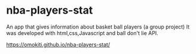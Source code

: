 # nba-players-stat
An app that gives information about basket ball players (a group project)
It was developed with html,css,Javascript and  ball don't lie API.

 https://omokiti.github.io/nba-players-stat/
